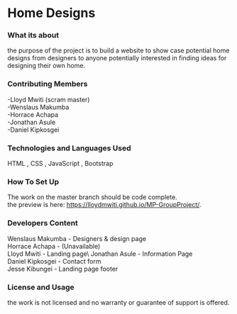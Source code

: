 # Home Designs
### What its about
the purpose of the project is to build a website to show case potential home designs from designers to anyone potentially interested in finding ideas for designing their own home.

### Contributing Members
 -Lloyd Mwiti (scram master) \
 -Wenslaus Makumba   \
 -Horrace Achapa  \
 -Jonathan Asule  \
 -Daniel Kipkosgei  

### Technologies and Languages Used 
HTML , CSS , JavaScript , Bootstrap

### How To Set Up
The work on the master branch should be code complete.  \
the preview is here: https://lloydmwiti.github.io/MP-GroupProject/.


### Developers Content
 Wenslaus Makumba  -  Designers & design page\
 Horrace Achapa    -  (Unavailable)\
 Lloyd Mwiti       - Landing page\ 
 Jonathan Asule    - Information Page\
 Daniel Kipkosgei  - Contact form\
 Jesse Kibungei    - Landing page footer

### License and Usage
the work is not licensed and no warranty or guarantee of support is offered. 